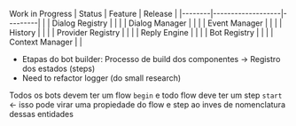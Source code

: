 Work in Progress
| Status | Feature           | Release |
|--------|-------------------|---------|
|        | Dialog Registry   |         |
|        | Dialog Manager    |         |
|        | Event Manager     |         |
|        | History           |         |
|        | Provider Registry |         |
|        | Reply Engine      |         |
|        | Bot Registry      |         |
|        | Context Manager   |         |


- Etapas do bot builder: Processo de build dos componentes -> Registro dos estados (steps)
- Need to refactor logger (do small research)

Todos os bots devem ter um flow `begin` e todo flow deve
ter um step `start` <- isso pode virar uma propiedade do flow e step ao inves de nomenclatura dessas entidades
